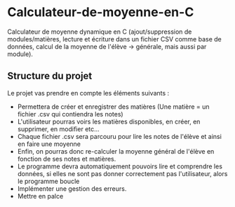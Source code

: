 # Calculateur-de-moyenne-en-C
Calculateur de moyenne dynamique en C (ajout/suppression de modules/matières, lecture et écriture dans un fichier CSV comme base de données, calcul de la moyenne de l'élève → générale, mais aussi par module).


## Structure du projet 

Le projet vas prendre en compte les éléments suivants : 

- Permettera de créer et enregistrer des matières (Une matière = un fichier .csv qui contiendra les notes)
- L'utilisateur pourras voirs les matières disponibles, en créer, en supprimer, en modifier etc...
- Chaque fichier .csv sera parcouru pour lire les notes de l'élève et ainsi en faire une moyenne
- Enfin, on pourras donc re-calculer la moyenne général de l'élève en fonction de ses notes et matières.
- Le programme devra automatiquement pouvoirs lire et comprendre les données, si elles ne sont pas donner correctement pas l'utilisateur, alors le programme boucle
- Implémenter une gestion des erreurs.
- Mettre en palce  
